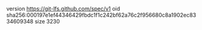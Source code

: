 version https://git-lfs.github.com/spec/v1
oid sha256:000197e1ef44346429fbdc1f1c242bf62a76c2f956680c8a1902ec8334609348
size 3230
